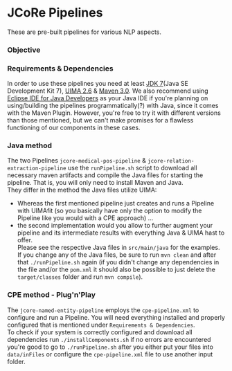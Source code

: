 # JCoRe Pipelines

These are pre-built pipelines for various NLP aspects.

### Objective


### Requirements & Dependencies
In order to use these pipelines you need at least [JDK 7](http://www.oracle.com/technetwork/java/javase/downloads/jdk7-downloads-1880260.html)(Java SE Development Kit 7), [UIMA 2.6](https://uima.apache.org/index.html) & [Maven 3.0](https://maven.apache.org/). We also recommend using [Eclipse IDE for Java Developers](http://www.eclipse.org/downloads/) as your Java IDE if you're planning on using/building the pipelines programmatically(?) with Java, since it comes with the Maven Plugin. However, you're free to try it with different versions than those mentioned, but we can't make promises for a flawless functioning of our components in these cases.

### Java method
The two Pipelines `jcore-medical-pos-pipeline` & `jcore-relation-extraction-pipeline` use the `runPipeline.sh` script to download all necessary maven artifacts and compile the Java files for starting the pipeline. That is, you will only need to install Maven and Java.  
They differ in the method the Java files utilize UIMA:
* Whereas the first mentioned pipeline just creates and runs a Pipeline with UIMAfit (so you basically have only the option to modify the Pipeline like you would with a CPE approach) ...
* the second implementation would you allow to further augment your pipeline and its intermediate results with everything Java & UIMA hast to offer.  
Please see the respective Java files in `src/main/java` for the examples. If you change any of the Java files, be sure to run `mvn clean` and after that `./runPipeline.sh` again (if you didn't change any dependencies in the file and/or the `pom.xml` it should also be possible to just delete the `target/classes` folder and run `mvn compile`).

### CPE method - Plug'n'Play
The `jcore-named-entity-pipeline` employs the `cpe-pipeline.xml` to configure and run a Pipeline. You will need everything installed and properly configured that is mentioned under `Requirements & Dependencies`.  
To check if your system is correctly configured and download all dependencies run `./installComponents.sh` if no errors are encountered you're good to go to `./runPipeline.sh` after you either put your files into `data/inFiles` or configure the `cpe-pipeline.xml` file to use another input folder.
